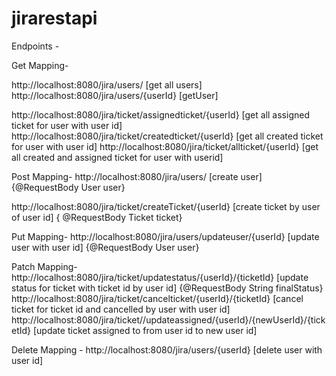 # jirarestapi


Endpoints -

Get Mapping-

http://localhost:8080/jira/users/                         [get all users]
http://localhost:8080/jira/users/{userId}                 [getUser]

http://localhost:8080/jira/ticket/assignedticket/{userId} [get all assigned ticket for user with user id]
http://localhost:8080/jira/ticket/createdticket/{userId}  [get all created ticket for user with user id]
http://localhost:8080/jira/ticket/allticket/{userId}      [get all created and assigned ticket for user with userid]

Post Mapping-
http://localhost:8080/jira/users/                         [create user] {@RequestBody User user}

http://localhost:8080/jira/ticket/createTicket/{userId}   [create ticket by user of user id] { @RequestBody Ticket ticket}

Put Mapping-
http://localhost:8080/jira/users/updateuser/{userId}      [update user with user id] {@RequestBody User user}

Patch Mapping-
http://localhost:8080/jira/ticket/updatestatus/{userId}/{ticketId} [update status for ticket with ticket id by user id] {@RequestBody String finalStatus}
http://localhost:8080/jira/ticket/cancelticket/{userId}/{ticketId} [cancel ticket for ticket id and cancelled by user with user id]
http://localhost:8080/jira/ticket//updateassigned/{userId}/{newUserId}/{ticketId} [update ticket assigned to from user id to new user id]

Delete Mapping - 
http://localhost:8080/jira/users/{userId}  [delete user with user id]
